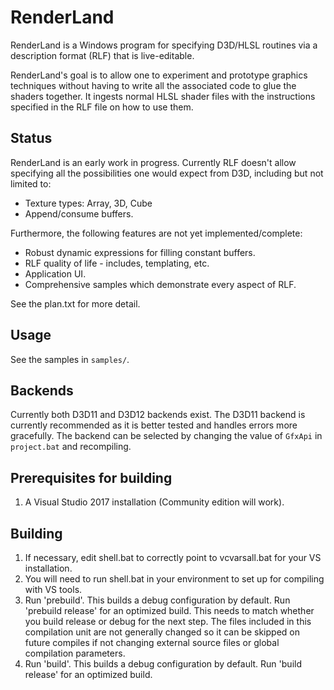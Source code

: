 # RenderLand

RenderLand is a Windows program for specifying D3D/HLSL routines via a description format (RLF) that is live-editable. 

RenderLand's goal is to allow one to experiment and prototype graphics techniques without having to write all the associated code to glue the shaders together. It ingests normal HLSL shader files with the instructions specified in the RLF file on how to use them.

## Status
RenderLand is an early work in progress. Currently RLF doesn't allow specifying all the possibilities one would expect from D3D, including but not limited to:
* Texture types: Array, 3D, Cube
* Append/consume buffers.

Furthermore, the following features are not yet implemented/complete:
* Robust dynamic expressions for filling constant buffers. 
* RLF quality of life - includes, templating, etc. 
* Application UI. 
* Comprehensive samples which demonstrate every aspect of RLF. 

See the plan.txt for more detail. 

## Usage
See the samples in `samples/`.

## Backends
Currently both D3D11 and D3D12 backends exist. The D3D11 backend is currently recommended as it is better tested and handles errors more gracefully. The backend can be selected by changing the value of `GfxApi` in `project.bat` and recompiling.

## Prerequisites for building
1. A Visual Studio 2017 installation (Community edition will work).

## Building
1. If necessary, edit shell.bat to correctly point to vcvarsall.bat for your VS installation.
2. You will need to run shell.bat in your environment to set up for compiling with VS tools.
3. Run 'prebuild'. This builds a debug configuration by default. Run 'prebuild release' for an optimized build. This needs to match whether you build release or debug for the next step. The files included in this compilation unit are not generally changed so it can be skipped on future compiles if not changing external source files or global compilation parameters. 
4. Run 'build'. This builds a debug configuration by default. Run 'build release' for an optimized build. 
